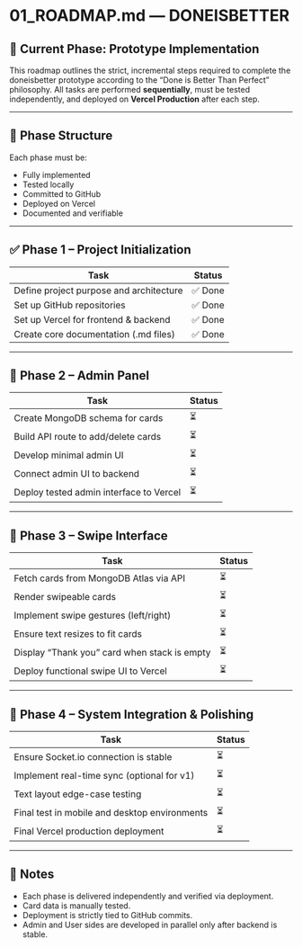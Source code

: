 # 01_ROADMAP.md — DONEISBETTER

## 📍 Current Phase: Prototype Implementation

This roadmap outlines the strict, incremental steps required to complete the doneisbetter prototype according to the “Done is Better Than Perfect” philosophy. All tasks are performed **sequentially**, must be tested independently, and deployed on **Vercel Production** after each step.

---

## 🔄 Phase Structure

Each phase must be:
- Fully implemented
- Tested locally
- Committed to GitHub
- Deployed on Vercel
- Documented and verifiable

---

## ✅ Phase 1 – Project Initialization

| Task                                    | Status  |
|-----------------------------------------|---------|
| Define project purpose and architecture | ✅ Done |
| Set up GitHub repositories              | ✅ Done |
| Set up Vercel for frontend & backend    | ✅ Done |
| Create core documentation (.md files)   | ✅ Done |

---

## 🚧 Phase 2 – Admin Panel

| Task                                      | Status |
|-------------------------------------------|--------|
| Create MongoDB schema for cards           | ⏳      |
| Build API route to add/delete cards       | ⏳      |
| Develop minimal admin UI                  | ⏳      |
| Connect admin UI to backend               | ⏳      |
| Deploy tested admin interface to Vercel   | ⏳      |

---

## 🚧 Phase 3 – Swipe Interface

| Task                                          | Status |
|-----------------------------------------------|--------|
| Fetch cards from MongoDB Atlas via API        | ⏳      |
| Render swipeable cards                        | ⏳      |
| Implement swipe gestures (left/right)         | ⏳      |
| Ensure text resizes to fit cards              | ⏳      |
| Display “Thank you” card when stack is empty  | ⏳      |
| Deploy functional swipe UI to Vercel          | ⏳      |

---

## 🚧 Phase 4 – System Integration & Polishing

| Task                                              | Status |
|---------------------------------------------------|--------|
| Ensure Socket.io connection is stable             | ⏳      |
| Implement real-time sync (optional for v1)        | ⏳      |
| Text layout edge-case testing                     | ⏳      |
| Final test in mobile and desktop environments     | ⏳      |
| Final Vercel production deployment                | ⏳      |

---

## 📘 Notes

- Each phase is delivered independently and verified via deployment.
- Card data is manually tested.
- Deployment is strictly tied to GitHub commits.
- Admin and User sides are developed in parallel only after backend is stable.
